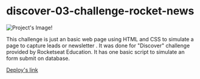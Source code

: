 # discover-03-challenge-rocket-news

![Project's Image!](https://camo.githubusercontent.com/ab73bf5bc9d17b26dea1a72162f2cd60a0ecd58e6301f75eea2501566ceca77f/68747470733a2f2f692e6962622e636f2f34674e4d4270422f696d6167652e706e67)

This challenge is just an basic web page using HTML and CSS to simulate a page to capture leads or newsletter . It was done for "Discover" challenge provided by Rocketseat Education. It has one basic script to simulate an form submit on database.

[Deploy's link](https://cristianoalchaar.github.io/discover-03-challenge-rocket-news/)
